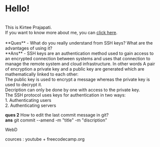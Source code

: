 # Hello! 
<br>
This is Kirtee Prajapati. <br>
If you want to know more about me, you can <a href = "https://github.com/KIRTEE-TECH">click here</a>. <br>
<br>
**Ques** - What do you really understand from SSH keys? What are the advantages of using it?<br>
**Ans** - SSH keys are an authentication method used to gain access to an encrypted connection between systems and uses that connection to manage the remote system and cloud infrastructure. 
In other words A pair of encryption a private key and a public key are generated which are mathematically linked to each other:<br>
       The public key is used to encrypt a message whereas the private key is used to decrypt it. <br>
       Decription can only be done by one with access to the private key.<br> 
The SSH protocol uses keys for authentication in two ways:<br>
       1. Authenticating users<br>
       2. Authenticating servers<br>

**ques 2** How to edit the last commit message in git?<br>
**ans** git commit --amend -m "title" -m "discription"<br>

WebD 

cources : youtube + freecodecamp.org
